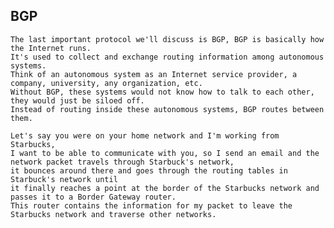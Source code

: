 ## BGP
    The last important protocol we'll discuss is BGP, BGP is basically how the Internet runs. 
    It's used to collect and exchange routing information among autonomous systems. 
    Think of an autonomous system as an Internet service provider, a company, university, any organization, etc. 
    Without BGP, these systems would not know how to talk to each other, they would just be siloed off. 
    Instead of routing inside these autonomous systems, BGP routes between them.

    Let's say you were on your home network and I'm working from Starbucks, 
    I want to be able to communicate with you, so I send an email and the network packet travels through Starbuck's network, 
    it bounces around there and goes through the routing tables in Starbuck's network until 
    it finally reaches a point at the border of the Starbucks network and passes it to a Border Gateway router. 
    This router contains the information for my packet to leave the Starbucks network and traverse other networks.
